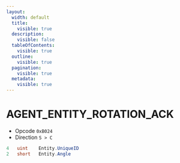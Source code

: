 ```yaml
---
layout:
  width: default
  title:
    visible: true
  description:
    visible: false
  tableOfContents:
    visible: true
  outline:
    visible: true
  pagination:
    visible: true
  metadata:
    visible: true
---
```


# AGENT\_ENTITY\_ROTATION\_ACK

* Opcode `0xB024`
* Direction `S > C`

```csharp
4   uint    Entity.UniqueID
2   short   Entity.Angle
```
